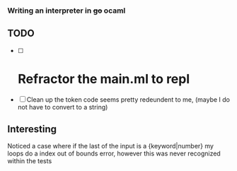 ### Writing an interpreter in ~~go~~ ocaml 
## TODO
- [ ] # Refractor the main.ml to repl
- [ ] Clean up the token code seems pretty redeundent to me, (maybe I do not have to convert to a string)
## Interesting
Noticed a case where if the last of the input is a {keyword|number} my loops do a index out of bounds error, however this was never recognized within the tests
